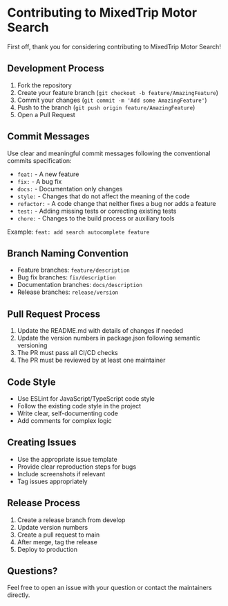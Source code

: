 # Contributing to MixedTrip Motor Search

First off, thank you for considering contributing to MixedTrip Motor Search! 

## Development Process

1. Fork the repository
2. Create your feature branch (`git checkout -b feature/AmazingFeature`)
3. Commit your changes (`git commit -m 'Add some AmazingFeature'`)
4. Push to the branch (`git push origin feature/AmazingFeature`)
5. Open a Pull Request

## Commit Messages

Use clear and meaningful commit messages following the conventional commits specification:

- `feat:` - A new feature
- `fix:` - A bug fix
- `docs:` - Documentation only changes
- `style:` - Changes that do not affect the meaning of the code
- `refactor:` - A code change that neither fixes a bug nor adds a feature
- `test:` - Adding missing tests or correcting existing tests
- `chore:` - Changes to the build process or auxiliary tools

Example: `feat: add search autocomplete feature`

## Branch Naming Convention

- Feature branches: `feature/description`
- Bug fix branches: `fix/description`
- Documentation branches: `docs/description`
- Release branches: `release/version`

## Pull Request Process

1. Update the README.md with details of changes if needed
2. Update the version numbers in package.json following semantic versioning
3. The PR must pass all CI/CD checks
4. The PR must be reviewed by at least one maintainer

## Code Style

- Use ESLint for JavaScript/TypeScript code style
- Follow the existing code style in the project
- Write clear, self-documenting code
- Add comments for complex logic

## Creating Issues

- Use the appropriate issue template
- Provide clear reproduction steps for bugs
- Include screenshots if relevant
- Tag issues appropriately

## Release Process

1. Create a release branch from develop
2. Update version numbers
3. Create a pull request to main
4. After merge, tag the release
5. Deploy to production

## Questions?

Feel free to open an issue with your question or contact the maintainers directly. 
